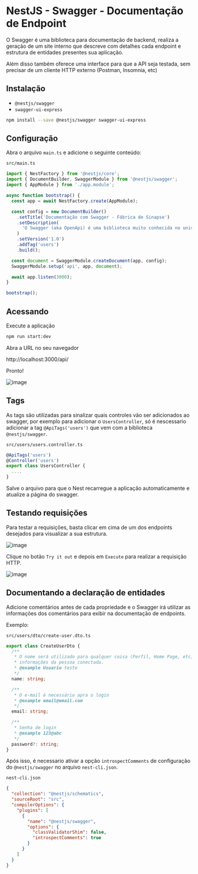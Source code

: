 # NestJS - Swagger - Documentação de Endpoint

O Swagger é uma biblioteca para documentação de backend, realiza a geração de um site interno que descreve com detalhes cada endpoint e estrutura de entidades presentes sua aplicação.

Além disso também oferece uma interface para que a API seja testada, sem precisar de um cliente HTTP externo (Postman, Insomnia, etc)

## Instalação

- `@nestjs/swagger`
- `swagger-ui-express`

```bash
npm install --save @nestjs/swagger swagger-ui-express
```

## Configuração

Abra o arquivo `main.ts` e adicione o seguinte conteúdo:

`src/main.ts`

```typescript
import { NestFactory } from '@nestjs/core';
import { DocumentBuilder, SwaggerModule } from '@nestjs/swagger';
import { AppModule } from './app.module';

async function bootstrap() {
  const app = await NestFactory.create(AppModule);

  const config = new DocumentBuilder()
    .setTitle('Documentação com Swagger - Fábrica de Sinapse')
    .setDescription(
      'O Swagger (aka OpenApi) é uma biblioteca muito conhecida no universo backend, estando disponível para diversas linguagens e frameworks. Ela gera um site interno no seu backend que descreve, com muitos detalhes, cada endpoint e estrutura de entidades presentes na sua aplicação.',
    )
    .setVersion('1.0')
    .addTag('users')
    .build();

  const document = SwaggerModule.createDocument(app, config);
  SwaggerModule.setup('api', app, document);

  await app.listen(3000);
}

bootstrap();
```

## Acessando

Execute a aplicação

```bash
npm run start:dev
```

Abra a URL no seu navegador

http://localhost:3000/api/

Pronto!

![image](https://github.com/user-attachments/assets/95c6b88b-9e63-49c8-8334-d452074c9e2d)

## Tags
As tags são utilizadas para sinalizar quais controles vão ser adicionados ao swagger, por exemplo para adicionar o `UsersController`, só é nescessario adicionar a tag `@ApiTags('users')` que vem com a biblioteca `@nestjs/swagger`.

`src/users/users.controller.ts`

```typescript
@ApiTags('users')
@Controller('users')
export class UsersController {
  ....
}
```

Salve o arquivo para que o Nest recarregue a aplicação automaticamente e atualize a página do swagger.

## Testando requisições

Para testar a requisições, basta clicar em cima de um dos endpoints desejados para visualizar a sua estrutura.

![image](https://github.com/user-attachments/assets/5bbb4fb4-f88a-4df1-a79e-6ffb281d1bff)

Clique no botão `Try it out` e depois em `Execute` para realizar a requisição HTTP.

![image](https://github.com/user-attachments/assets/ddbfc564-8014-4924-a404-d0be3f6b9591)

## Documentando a declaração de entidades

Adicione comentários antes de cada propriedade e o Swagger irá utilizar as informações dos comentários para exibir na documentação de endpoints.

Exemplo:

`src/users/dto/create-user.dto.ts`

```typescript
export class CreateUserDto {
  /**
   * O nome será utilizado para qualquer coisa (Perfil, Home Page, etc) que precise exibir
   * informações da pessoa conectada.
   * @example Usuario teste
   */
  name: string;

  /**
   * O e-mail é necessário apra o login
   * @example email@email.com
   */
  email: string;

  /**
   * Senha de login
   * @example 123@abc
   */
  password?: string;
}
```

Após isso, é necessario ativar a opção `introspectComments` de configuração do `@nestjs/swagger` no arquivo `nest-cli.json`.

`nest-cli.json`

```json
{
  "collection": "@nestjs/schematics",
  "sourceRoot": "src",
  "compilerOptions": {
    "plugins": [
      {
        "name": "@nestjs/swagger",
        "options": {
          "classValidatorShim": false,
          "introspectComments": true
        }
      }
    ]
  }
}
```
